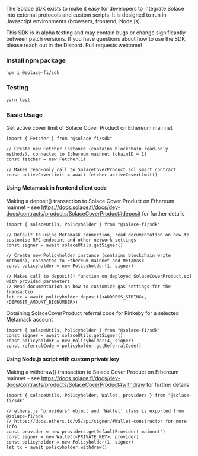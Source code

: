 The Solace SDK exists to make it easy for developers to integrate Solace into external protocols and custom scripts. It is designed to run in Javascript environments (browsers, frontend, Node.js). 


This SDK is in alpha testing and may contain bugs or change significantly between patch versions. If you have questions about how to use the SDK, please reach out in the Discord. Pull requests welcome!

### Install npm package

`npm i @solace-fi/sdk`

### Testing

`yarn test`

### Basic Usage

Get active cover limit of Solace Cover Product on Ethereum mainnet
```
import { Fetcher } from "@solace-fi/sdk"

// Create new Fetcher instance (contains blockchain read-only methods), connected to Ethereum mainnet (chainID = 1)
const fetcher = new Fetcher(1)

// Makes read-only call to SolaceCoverProduct.sol smart contract
const activeCoverLimit = await fetcher.activeCoverLimit()
```

#### Using Metamask in frontend client code

Making a deposit() transaction to Solace Cover Product on Ethereum mainnet - see https://docs.solace.fi/docs/dev-docs/contracts/products/SolaceCoverProduct#deposit for further details
```
import { solaceUtils, Policyholder } from "@solace-fi/sdk"

// Default to using Metamask connection, read documentation on how to customise RPC endpoint and other network settings
const signer = await solaceUtils.getSigner()

// Create new Policyholder instance (contains blockchain write methods), connected to Ethereum mainnet and Metamask
const policyholder = new Policyholder(1, signer)

// Makes call to deposit() function on deployed SolaceCoverProduct.sol with provided parameters
// Read documentation on how to customize gas settings for the transactio
let tx = await policyholder.deposit(<ADDRESS_STRING>, <DEPOSIT_AMOUNT_BIGNUMBER>)
```

Obtaining SolaceCoverProduct referral code for Rinkeby for a selected Metamask account
```
import { solaceUtils, Policyholder } from "@solace-fi/sdk"
const signer = await solaceUtils.getSigner()
const policyholder = new Policyholder(4, signer)
const referralCode = policyholder.getReferralCode()
```

#### Using Node.js script with custom private key

Making a withdraw() transaction to Solace Cover Product on Ethereum mainnet - see https://docs.solace.fi/docs/dev-docs/contracts/products/SolaceCoverProduct#withdraw for further details
```
import { solaceUtils, Policyholder, Wallet, providers } from "@solace-fi/sdk"

// ethers.js 'providers' object and 'Wallet' class is exported from @solace-fi/sdk
// https://docs.ethers.io/v5/api/signer/#Wallet-constructor for more info
const provider = new providers.getDefaultProvider('mainnet')
const signer = new Wallet(<PRIVATE_KEY>, provider)
const policyholder = new Policyholder(1, signer)
let tx = await policyholder.withdraw()
```